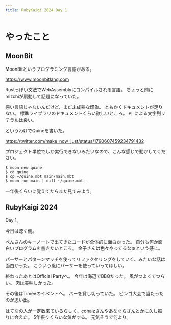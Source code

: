 ```yaml
---
title: RubyKaigi 2024 Day 1
---
```


# やったこと

## MoonBit

MoonBitというプログラミング言語がある。

<https://www.moonbitlang.com>

Rustっぽい文法でWebAssemblyにコンパイルされる言語。
ちょっと前にmizchiが扇動して話題になっていた。

悪い言語じゃないんだけど、まだ未成熟な印象。
ともかくドキュメントが足りない。
標準ライブラリのドキュメントくらい欲しいところ。
`#|` による文字列リテラルは良い。

というわけでQuineを書いた。

<https://twitter.com/make_now_just/status/1790607459234791432>

プロジェクト単位でしか実行できないみたいなので、こんな感じで動かしてください。

```console
$ moon new quine
$ cd quine
$ cp ~/quine.mbt main/main.mbt
$ moon run main | diff ~/quine.mbt -
```

一年後くらいに覚えてたらまた見てみよう。

## RubyKaigi 2024

Day 1。

今日は聴く側。

ぺんさんのキーノートで出てきたコードが全体的に面白かった。
自分も何か面白いプログラムを書きたいところ。
金子さんは色々やってるなぁという感じ。

パーサーとパターンマッチを使ってリファクタリングをしていく、みたいな話は面白かった。
こういう風にパーサーを使っていってほしい。

終わったあとはOfficial Partyへ。
今年は海辺でBBQだった。
風がつよくてつらい。
肉は美味しかった。

その後はTimeeのイベントへ。
バーを貸し切っていた。
ビンゴ大会で当たったのが思い出。

はてなの人が一定数来ているらしく、cohalzさんやあなぐらさんとかに久し振りに会えた。
5年振りくらいな気がする。
元気そうで何より。
